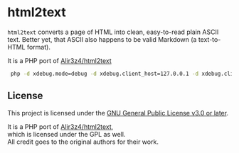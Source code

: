 # html2text

`html2text` converts a page of HTML into clean, easy-to-read plain ASCII text. Better yet, that ASCII also happens to be valid Markdown (a text-to-HTML format).

It is a PHP port of [Alir3z4/html2text](https://github.com/Alir3z4/html2text)


```BASH
 php -d xdebug.mode=debug -d xdebug.client_host=127.0.0.1 -d xdebug.client_port=9003 -d xdebug.start_with_request=yes ./bin/html-to-markdown.php ./tests/files/bodywidth_newline.html
```



























## License

This project is licensed under the [GNU General Public License v3.0 or later](LICENSE).

It is a PHP port of [Alir3z4/html2text](https://github.com/Alir3z4/html2text),  
which is licensed under the GPL as well.  
All credit goes to the original authors for their work.
